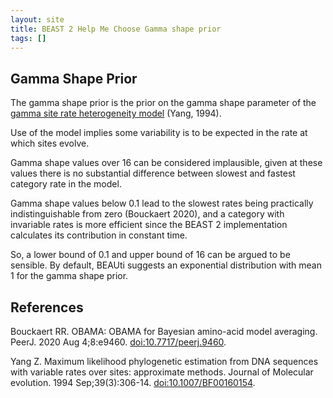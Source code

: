 ```yaml
---
layout: site
title: BEAST 2 Help Me Choose Gamma shape prior
tags: []
---
```


## Gamma Shape Prior

The gamma shape prior is the prior on the gamma shape parameter of the <a href="/hmc/SiteModel/gammaCategoryCount/">gamma site rate heterogeneity model</a> (Yang, 1994).

Use of the model implies some variability is to be expected in the rate at which sites evolve.

Gamma shape values over 16 can be considered implausible, given at these values there is no substantial difference between slowest and fastest category rate in the model.

Gamma shape values below 0.1 lead to the slowest rates being practically indistinguishable from zero (Bouckaert 2020), and a category with invariable rates is more efficient since the BEAST 2 implementation calculates its contribution in constant time.

So, a lower bound of 0.1 and upper bound of 16 can be argued to be sensible.
By default, BEAUti suggests an exponential distribution with mean 1 for the gamma shape prior.


## References

Bouckaert RR. OBAMA: OBAMA for Bayesian amino-acid model averaging. PeerJ. 2020 Aug 4;8:e9460. <a href="http://doi.org/10.7717/peerj.9460">doi:10.7717/peerj.9460</a>.

Yang Z. Maximum likelihood phylogenetic estimation from DNA sequences with variable rates over sites: approximate methods. Journal of Molecular evolution. 1994 Sep;39(3):306-14. <a href="http://doi.org/10.1007/BF00160154">doi:10.1007/BF00160154</a>.
